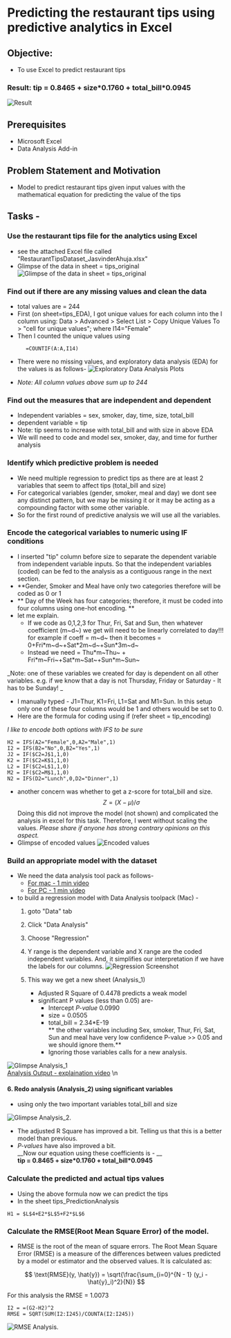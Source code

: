 # Predicting the restaurant tips using predictive analytics in Excel
## Objective:
  - To use Excel to predict restaurant tips    
  
### Result: __tip = 0.8465 + size\*0.1760 + total_bill\*0.0945__  

  ![Result](ResultAnalysis.png)  
  
## Prerequisites  
  - Microsoft Excel
  - Data Analysis Add-in

## Problem Statement and Motivation
  - Model to predict restaurant tips given input values with the mathematical equation for predicting the value of the tips
  
## Tasks - 

### Use the restaurant tips file for the analytics using Excel
 - see the attached Excel file called "RestaurantTipsDataset_JasvinderAhuja.xlsx"
 - Glimpse of the data in sheet = tips_original
![Glimpse of the data in sheet = tips_original](Data_glimpse.png)  

### Find out if there are any missing values and clean the data
  - total values are = 244
  - First (on sheet=tips_EDA), I got unique values for each column into the I column using: Data > Advanced > Select List > Copy Unique Values To > "cell for unique values"; where I14="Female"
  - Then I counted the unique values using 
```
      =COUNTIF(A:A,I14)
```
  - There were no missing values, and exploratory data analysis (EDA) for the values is as follows-
![Exploratory Data Analysis Plots](ValuesAnalysis.png)

  - *Note: All column values above sum up to 244*


### Find out the measures that are independent and dependent
  - Independent variables = sex, smoker, day, time, size, total_bill
  - dependent variable = tip
  - Note: tip seems to increase with total_bill and with size in above EDA
  - We will need to code and model sex, smoker, day, and time for further analysis

### Identify which predictive problem is needed
  - We need multiple regression to predict tips as there are at least 2 variables that seem to affect tips (total_bill and size)
  - For categorical variables (gender, smoker, meal and day) we dont see any distinct pattern, but we may be missing it or it may be acting as a compounding factor with some other variable. 
  - So for the first round of predictive analysis we will use all the variables.

### Encode the categorical variables to numeric using IF conditions
  - I inserted "tip" column before size to separate the dependent variable from independent variable inputs. So that the independent variables (coded) can be fed to the analysis as a contiguous range in the next section.
  - **Gender, Smoker and Meal have only two categories therefore will be coded as 0 or 1
  - ** Day of the Week has four categories; therefore, it must be coded into four columns using one-hot encoding. **
  - let me explain. 
      - If we code as 0,1,2,3 for Thur, Fri, Sat and Sun, then whatever coefficient (m~d~) we get will need to be linearly correlated to day!!! for example if coeff = m~d~ then it becomes = 0+Fri\*m~d~+Sat\*2m~d~+Sun\*3m~d~
      - Instead we need = Thu\*m~Thu~ + Fri\*m~Fri~+Sat\*m~Sat~+Sun\*m~Sun~ 

_Note: one of these variables we created for day is dependent on all other variables. e.g. if we know that a day is not Thursday, Friday or Saturday - It has to be Sunday! _       

  - I manually typed - J1=Thur, K1=Fri, L1=Sat and M1=Sun. In this setup only one of these four columns would be 1 and others would be set to 0.
  - Here are the formula for coding using if (refer sheet = tip_encoding)  

_I like to encode both options with IFS to be sure_


```
H2 = IFS(A2="Female",0,A2="Male",1)
I2 = IFS(B2="No",0,B2="Yes",1)
J2 = IF($C2=J$1,1,0)
K2 = IF($C2=K$1,1,0)
L2 = IF($C2=L$1,1,0)
M2 = IF($C2=M$1,1,0)
N2 = IFS(D2="Lunch",0,D2="Dinner",1)
```
 - another concern was whether to get a z-score for total_bill and size. $$Z = (X - μ) / σ $$ Doing this did not improve the model (not shown) and complicated the analysis in excel for this task. Therefore, I went without scaling the values. _Please share if anyone has strong contrary opinions on this aspect._
 - Glimpse of encoded values 
![Encoded values](EncodedValues.png)

### Build an appropriate model with the dataset
 - We need the data analysis tool pack as follows-  
    - [For mac - 1 min video](https://www.youtube.com/watch?v=fxRyunAQR48)  
    - [For PC - 1 min video](https://www.youtube.com/watch?v=LZnBlQKZVdY)  
 - to build a regression model with Data Analysis toolpack (Mac) -
    1. goto "Data" tab
    2. Click "Data Analysis"
    3. Choose "Regression"
    4. Y range is the dependent variable and X range are the coded independent variables. And, it simplifies our interpretation if we have the labels for our columns. 
![Regression Screenshot](Regression_How.png)  


    5. This way we get a new sheet (Analysis_1)
    
        - Adjusted R Square of 0.4478 predicts a weak model  
        - significant P values (less than 0.05) are-  
            - Intercept _P-value_ 0.0990   
            - size = 0.0505  
            - total_bill = 2.34*E-19  
            ** the other variables including Sex, smoker, Thur, Fri, Sat, Sun and meal have very low confidence P-value >> 0.05 and we should ignore them.**  
            - Ignoring those variables calls for a new analysis.  
            
![Glimpse Analysis_1](Analysis_1.png)   
[Analysis Output - explaination video](https://www.statisticshowto.com/probability-and-statistics/excel-statistics/excel-regression-analysis-output-explained/)   \n  



####    6. Redo analysis (Analysis_2) using significant variables  
  - using only the two important variables total_bill and size   

![Glimpse Analysis_2](Analysis_2.png).  


  - The adjusted R Square has improved a bit. Telling us that this is a better model than previous.  
  - _P-values_ have also improved a bit.  
__Now our equation using these coefficients is - __  
  __tip = 0.8465 + size\*0.1760 + total_bill\*0.0945__  

### Calculate the predicted and actual tips values
  - Using the above formula now we can predict the tips
  - In the sheet tips_PredictionAnalysis 

```
H1 = $L$4+E2*$L$5+F2*$L$6
```

### Calculate the RMSE(Root Mean Square Error) of the model. 
  - RMSE is the root of the mean of square errors.
The Root Mean Square Error (RMSE) is a measure of the differences between values predicted by a model or estimator and the observed values. It is calculated as:

$$ \text{RMSE}(y, \hat{y}) = \sqrt{\frac{\sum_{i=0}^{N - 1} (y_i - \hat{y}_i)^2}{N}} $$

For this analysis the RMSE = 1.0073
```
I2 = =(G2-H2)^2
RMSE = SQRT(SUM(I2:I245)/COUNTA(I2:I245))

```
![RMSE Analysis](PredictionFormula.png). 





